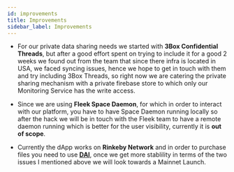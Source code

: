 ```yaml
---
id: improvements
title: Improvements
sidebar_label: Improvements
---
```


- For our private data sharing needs we started with **3Box Confidential Threads**, but after a good effort spent on trying to include it for a good 2 weeks we found out from the team that since there infra is located in USA, we faced syncing issues, hence we hope to get in touch with them and try including 3Box Threads, so right now we are catering the private sharing mechanism with a private firebase store to which only our Monitoring Service has the write access.

- Since we are using **Fleek Space Daemon**, for which in order to interact with our platform, you have to have Space Daemon running locally so after the hack we will be in touch with the Fleek team to have a remote daemon running which is better for the user visibility, currently it is **out of scope**.

- Currently the dApp works on **Rinkeby Network** and in order to purchase files you need to use [**DAI**](https://rinkeby.etherscan.io/address/0xc3dbf84Abb494ce5199D5d4D815b10EC29529ff8), once we get more stablility in terms of the two issues I mentioned above we will look towards a Mainnet Launch.
